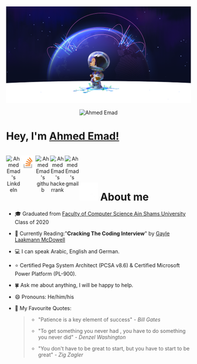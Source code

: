 <p align="center">
  <img src="https://github.com/AEM2025/AEM2025/blob/main/Intro.png" alt="Intro Photo">
</p>

<p align="center">
 <img src="https://komarev.com/ghpvc/?username=AEM2025&label=Profile%20views&color=0e75b6&style=flat" alt="Ahmed Emad" />
</p>

 # Hey, I'm [Ahmed Emad!](https://www.linkedin.com/in/eng-ahmed-emad/)
<br/>

<div align="center">
  <a href="https://www.linkedin.com/in/eng-ahmed-emad/">
    <img align="left" alt="Ahmed Emad's LinkdeIn" width="40px" src="https://cdn-icons-png.flaticon.com/512/174/174857.png" draggable="false" />
  </a>
  
  <a href="https://stackoverflow.com/users/9454010/aem">
    <img align="left" alt="Ahmed Emad's stackoverflow" width="40px" src="https://github.com/AEM2025/AEM2025/blob/main/Stackoverflow_Logo.png" />
  </a>
  
  <a href="https://github.com/AEM2025">
    <img align="left" alt="Ahmed Emad's github" width="40px" src="https://cdn-icons-png.flaticon.com/512/733/733609.png" />
  </a>
  
  <a href="https://www.hackerrank.com/AEM_NASA">
    <img align="left" alt="Ahmed Emad's hackerrank" width="40px" src="https://assets.brandfolder.com/y9ol94wb/v/331198/view@2x.png?v=1591971279" draggable="false" />
  </a>
  
  <a href="mailto:emada0471@gmail.com">
    <img align="left" alt="Ahmed Emad's gmail" width="40px" src="https://cdn-icons-png.flaticon.com/512/281/281769.png" draggable="false" />
  </a>

</div>

<br />
<br />

# <img src="https://github.com/AEM2025/AEM2025/blob/main/Superhero.gif" width="50" draggable="false" > About me

- 🎓 Graduated from <a href="https://www.asu.edu.eg/">Faculty of Computer Science Ain Shams University</a> Class of 2020
- 📖 Currently Reading:"<b>Cracking The Coding Interview</b>" by <a href="https://www.quora.com/profile/Gayle-Laakmann-McDowell">Gayle Laakmann McDowell</a>
- 💻 I can speak Arabic, English and German.
- ⭐ Certified Pega System Architect (PCSA v8.6) & Certified Microsoft Power Platform (PL-900).
- 🍀 Ask me about anything, I will be happy to help.
- 😄 Pronouns: He/him/his
- 💬 My Favourite Quotes:
 
  <blockquote>
   <ul>
    <li><p>"Patience is a key element of success" - <i>Bill Gates</i></p></li>
    <li><p>"To get something you never had , you have to do something you never did" - <i>Denzel Washington</i></p></li>
    <li><p>"You don't have to be great to start, but you have to start to be great" - <i>Zig Zagler</i></p></li>
   </ul>
  </blockquote>
 

